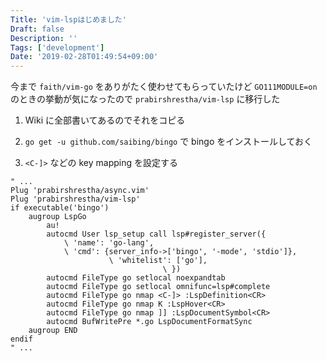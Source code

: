 ```yaml
---
Title: 'vim-lspはじめました'
Draft: false
Description: ''
Tags: ['development']
Date: '2019-02-28T01:49:54+09:00'
---
```


今まで `faith/vim-go` をありがたく使わせてもらっていたけど
`GO111MODULE=on` のときの挙動が気になったので `prabirshrestha/vim-lsp` に移行した

<!--more-->

1. Wiki に全部書いてあるのでそれをコピる

2. `go get -u github.com/saibing/bingo` で bingo をインストールしておく

3. `<C-]>` などの key mapping を設定する

```vim
" ...
Plug 'prabirshrestha/async.vim'
Plug 'prabirshrestha/vim-lsp'
if executable('bingo')
    augroup LspGo
        au!
        autocmd User lsp_setup call lsp#register_server({
            \ 'name': 'go-lang',
            \ 'cmd': {server_info->['bingo', '-mode', 'stdio']},
                      \ 'whitelist': ['go'],
                                  \ })
        autocmd FileType go setlocal noexpandtab
        autocmd FileType go setlocal omnifunc=lsp#complete
        autocmd FileType go nmap <C-]> :LspDefinition<CR>
        autocmd FileType go nmap K :LspHover<CR>
        autocmd FileType go nmap ]] :LspDocumentSymbol<CR>
        autocmd BufWritePre *.go LspDocumentFormatSync
    augroup END
endif
" ...
```
